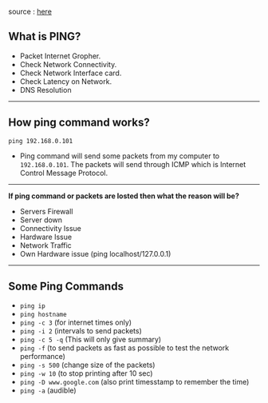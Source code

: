 source : [here](https://youtu.be/Iv8ig0PoDlc?si=hTY-TXaeBFFdWpqe)

## What is PING?

- Packet Internet Gropher.
- Check Network Connectivity.
- Check Network Interface card.
- Check Latency on Network.
- DNS Resolution

---

## How ping command works? 

```ping 192.168.0.101```

- Ping command will send some packets from my computer to ```192.168.0.101```. The packets will send through ICMP which is Internet Control Message Protocol.

---

__If ping command or packets are losted then what the reason will be?__

- Servers Firewall
- Server down
- Connectivity Issue
- Hardware Issue
- Network Traffic
- Own Hardware issue (ping localhost/127.0.0.1)

---

## Some Ping Commands
- ```ping ip```
- ```ping hostname```
- ```ping -c 3``` (for internet times only)
- ```ping -i 2``` (intervals to send packets)
- ```ping -c 5 -q``` (This will only give summary)
- ```ping -f``` (to send packets as fast as possible to test the network performance)
- ```ping -s 500``` (change size of the packets)
- ```ping -w 10``` (to stop printing after 10 sec)
- ```ping -D www.google.com``` (also print timesstamp to remember the time)
- ```ping -a``` (audible)
